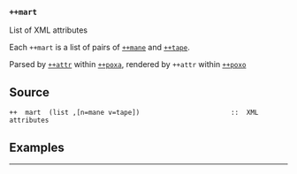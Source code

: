 ### `++mart`

List of XML attributes

Each `++mart` is a list of pairs of [`++mane`]() and
[`++tape`]().

Parsed by [`++attr`]() within [`++poxa`](), rendered by `++attr` within [`++poxo`]()

Source
------

    ++  mart  (list ,[n=mane v=tape])                       ::  XML attributes

Examples
--------



***
